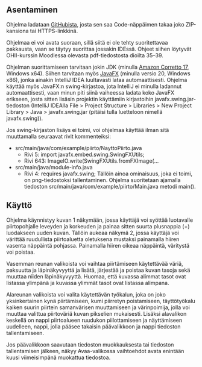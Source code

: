## Asentaminen

Ohjelma ladataan [GitHubista](https://github.com/Orofil/piirto-ohjelma), josta sen saa Code-näppäimen takaa joko ZIP-kansiona tai HTTPS-linkkinä.

Ohjelmaa ei voi avata suoraan, sillä siitä ei ole tehty suoritettavaa pakkausta, vaan se täytyy suorittaa jossakin IDEssä. Ohjeet siihen löytyvät OHII-kurssin Moodlessa olevasta pdf-tiedostosta dioilta 35–39.

Ohjelman suorittamiseen tarvitaan jokin JDK (minulla [Amazon Corretto 17](https://docs.aws.amazon.com/corretto/latest/corretto-17-ug/downloads-list.html), Windows x64). Siihen tarvitaan myös [JavaFX](https://gluonhq.com/products/javafx/) (minulla versio 20, Windows x86), jonka ainakin IntelliJ IDEA luultavasti lataa automaattisesti. Ohjelma käyttää myös JavaFX:n swing-kirjastoa, jota IntelliJ ei minulla ladannut automaattisesti, vaan minun piti siinä vaiheessa ladata koko JavaFX erikseen, josta sitten lisäsin projektin käyttämiin kirjastoihin javafx.swing.jar-tiedoston (IntelliJ IDEAlla File > Project Structure > Libraries > New Project Library > Java > javafx.swing.jar (pitäisi tulla luetteloon nimellä javafx.swing)).

Jos swing-kirjaston lisäys ei toimi, voi ohjelmaa käyttää ilman sitä muuttamalla seuraavat rivit kommenteiksi:
- src/main/java/com/example/piirto/NayttoPiirto.java
  - Rivi 5: import javafx.embed.swing.SwingFXUtils;
  - Rivi 643: ImageIO.write(SwingFXUtils.fromFXImage(...
- src/main/java/module-info.java
  - Rivi 4: requires javafx.swing;
Tällöin ainoa ominaisuus, joka ei toimi, on png-tiedostoksi tallentaminen.
Ohjelma suoritetaan ajamalla tiedoston src/main/java/com/example/piirto/Main.java metodi main().

## Käyttö

Ohjelma käynnistyy kuvan 1 näkymään, jossa käyttäjä voi syöttää luotavalle piirtopohjalle leveyden ja korkeuden ja painaa sitten suurta plusnappia (+) luodakseen uuden kuvan. Tällöin aukeaa näkymä 2, jossa käyttäjä voi värittää ruudullista piirtoaluetta oletuksena mustaksi painamalla hiiren vasenta näppäintä pohjassa. Painamalla hiiren oikeaa näppäintä, väritystä voi poistaa.

Vasemman reunan valikoista voi vaihtaa piirtämiseen käytettävää väriä, paksuutta ja läpinäkyvyyttä ja lisätä, järjestää ja poistaa kuvan tasoja sekä muuttaa niiden läpinäkyvyyttä. Huomaa, että kuvassa alimmat tasot ovat listassa ylimpänä ja kuvassa ylimmät tasot ovat listassa alimpana.

Alareunan valikoista voi valita käytettävän työkalun, joka on joko yksinkertainen kynä piirtämiseen, kumi piirretyn poistamiseen, täyttötyökalu kaiken suurin piirtein samanvärisen muuttamiseen ja värinpoimija, jolla voi muuttaa valittua piirtoväriä kuvan pikselien mukaisesti. Lisäksi alavalikon keskellä on nappi piirtoalueen ruudukon piilottamiseen ja näyttämiseen uudelleen, nappi, jolla pääsee takaisin päävalikkoon ja nappi tiedoston tallentamiseen.

Jos päävalikkoon saavutaan tiedoston muokkauksesta tai tiedoston tallentamisen jälkeen, näkyy Avaa-valikossa vaihtoehdot avata enintään kuusi viimeisimpänä muokattua tiedostoa. 

